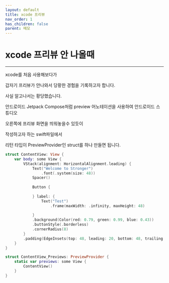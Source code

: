 ```yaml
---
layout: default
title: xcode 프리뷰
nav_order: 1
has_children: false
parent: 메모
---
```


# xcode 프리뷰 안 나올때

---


xcode를 처음 사용해보다가

갑자기 프리뷰가 안나와서 당황한 경험을 기록하고자 합니다.

사실 알고나서는 황당했습니다.

안드로이드 Jetpack Compose처럼 preview 어노테이션을 사용하여 안드로이드 스튜디오 

오른쪽에 프리뷰 화면을 띄워놓을수 있듯이

작성하고자 하는 swift파일에서

리턴 타입이 PreviewProvider인 struct를 하나 만들면 됩니다.

```swift
struct ContentView: View {
    var body: some View {
        VStack(alignment: HorizontalAlignment.leading) {
            Text("Welcome to Stronger")
                .font(.system(size: 48))
            Spacer()
            
            Button {
                
            } label: {
                Text("Test")
                    .frame(maxWidth: .infinity, maxHeight: 48)
                    
            }
            .background(Color(red: 0.79, green: 0.99, blue: 0.43))
            .buttonStyle(.borderless)
            .cornerRadius(8)
        }
        .padding(EdgeInsets(top: 48, leading: 20, bottom: 48, trailing: 20))
    }
}

struct ContentView_Previews: PreviewProvider {
	static var previews: some View {
		ContentView()
	}
}
```